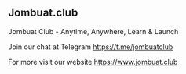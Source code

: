 
## Jombuat.club

Jombuat Club - Anytime, Anywhere, Learn & Launch 

Join our chat at Telegram https://t.me/jombuatclub

For more visit our website https://www.jombuat.club
